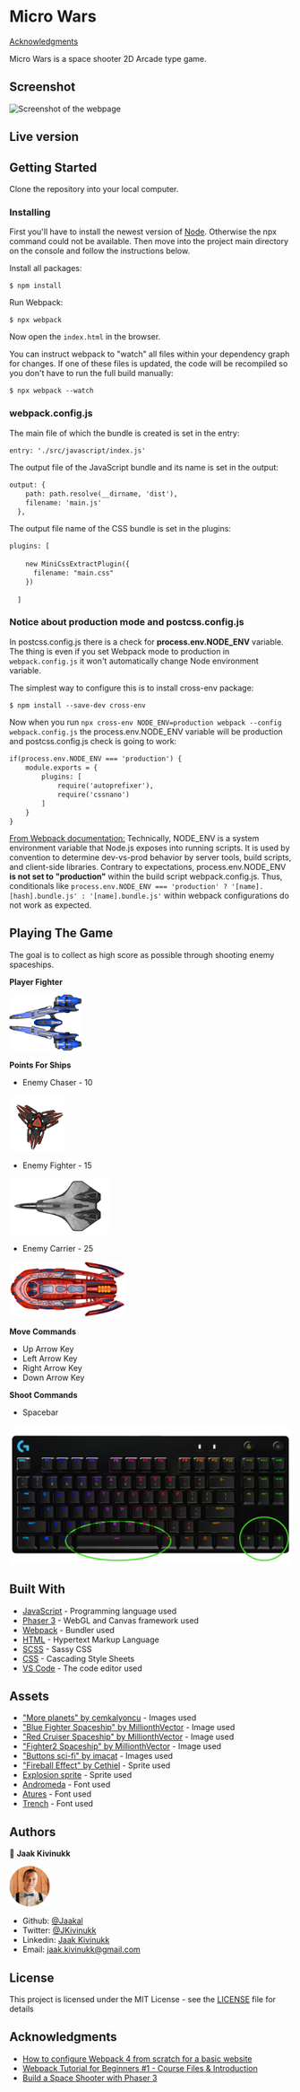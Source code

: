 # Micro Wars

[Acknowledgments](#acknowledgments)

Micro Wars is a space shooter 2D Arcade type game.

## Screenshot

![Screenshot of the webpage](https://github.com/Jaakal/micro-wars/blob/milestone1/src/images/screenshot.gif)

## Live version

## Getting Started

Clone the repository into your local computer.

### Installing

First you'll have to install the newest version of [Node](https://nodejs.org/en/download/). Otherwise the npx command could not be available. Then move into the project main directory on the console and follow the instructions below. 

Install all packages:

```
$ npm install
```

Run Webpack:

```
$ npx webpack
```

Now open the `index.html` in the browser.


You can instruct webpack to "watch" all files within your dependency graph for changes. If one of these files is updated, the code will be recompiled so you don't have to run the full build manually:

```
$ npx webpack --watch
```

### webpack.config.js

The main file of which the bundle is created is set in the entry:

```
entry: './src/javascript/index.js'
```

The output file of the JavaScript bundle and its name is set in the output:

```
output: {
    path: path.resolve(__dirname, 'dist'),
    filename: 'main.js'
  },
```

The output file name of the CSS bundle is set in the plugins:

```
plugins: [
  
    new MiniCssExtractPlugin({
      filename: "main.css"
    })
  
  ]
```

### Notice about production mode and postcss.config.js

In postcss.config.js there is a check for **process.env.NODE_ENV** variable. The thing is even if you set Webpack mode to production in `webpack.config.js` it won't automatically change Node environment variable.

The simplest way to configure this is to install cross-env package:

```
$ npm install --save-dev cross-env
```

Now when you run `npx cross-env NODE_ENV=production webpack --config webpack.config.js` the process.env.NODE_ENV variable will be production and postcss.config.js check is going to work:

```
if(process.env.NODE_ENV === 'production') {
    module.exports = {
        plugins: [
            require('autoprefixer'),
            require('cssnano')
        ]
    }
}
```

[From Webpack documentation:](https://webpack.js.org/guides/production/) Technically, NODE_ENV is a system environment variable that Node.js exposes into running scripts. It is used by convention to determine dev-vs-prod behavior by server tools, build scripts, and client-side libraries. Contrary to expectations, process.env.NODE_ENV **is not set to "production"** within the build script webpack.config.js. Thus, conditionals like `process.env.NODE_ENV === 'production' ? '[name].[hash].bundle.js' : '[name].bundle.js'` within webpack configurations do not work as expected.

## Playing The Game

The goal is to collect as high score as possible through shooting enemy spaceships. 

**Player Fighter**

![Screenshot of the player fighter](https://github.com/Jaakal/micro-wars/blob/milestone1/src/images/player-fighter-readme.png)

**Points For Ships**

* Enemy Chaser - 10

![Screenshot of the enemy chaser](https://github.com/Jaakal/micro-wars/blob/milestone1/src/images/enemy-chaser-readme.png)

* Enemy Fighter - 15

![Screenshot of the enemy fighter](https://github.com/Jaakal/micro-wars/blob/milestone1/src/images/enemy-fighter-readme.png)

* Enemy Carrier - 25

![Screenshot of the enemy carrier](https://github.com/Jaakal/micro-wars/blob/milestone1/src/images/enemy-carrier-readme.png)


**Move Commands**

* Up Arrow Key
* Left Arrow Key
* Right Arrow Key
* Down Arrow Key

**Shoot Commands**

* Spacebar

![Screenshot of the keyboard](https://github.com/Jaakal/micro-wars/blob/milestone1/src/images/keyboard.png) 

## Built With

* [JavaScript](https://www.javascript.com/) - Programming language used
* [Phaser 3](https://phaser.io/phaser3) - WebGL and Canvas framework used
* [Webpack](https://webpack.js.org/) - Bundler used
* [HTML](https://en.wikipedia.org/wiki/HTML) - Hypertext Markup Language
* [SCSS](https://sass-lang.com/) - Sassy CSS
* [CSS](https://www.w3.org/Style/CSS/Overview.en.html) - Cascading Style Sheets
* [VS Code](https://code.visualstudio.com/) - The code editor used 

## Assets

* ["More planets" by cemkalyoncu](https://opengameart.org/content/more-planets) - Images used
* ["Blue Fighter Spaceship" by MillionthVector](https://opengameart.org/content/blue-fighter-spaceship) - Image used
* ["Red Cruiser Spaceship" by MillionthVector](https://opengameart.org/content/red-cruiser-spaceship) - Image used
* ["Fighter2 Spaceship" by MillionthVector](https://opengameart.org/content/fighter2-spaceship) - Image used
* ["Buttons sci-fi" by imacat](https://opengameart.org/content/buttons-sci-fi) - Images used
* ["Fireball Effect" by Cethiel](https://opengameart.org/content/fireball-effect) - Sprite used
* [Explosion sprite](https://ya-webdesign.com/imgdownload.html) - Sprite used
* [Andromeda](https://www.fontspace.com/andromeda-font-f31762) - Font used
* [Atures](https://www.fontspace.com/atures-font-f30975) - Font used
* [Trench](https://www.fontspace.com/trench-font-f18737) - Font used


## Authors

👤 **Jaak Kivinukk**

<a href="https://github.com/Jaakal" target="_blank">

  ![Screenshot Image](src/images/jaak-profile.png) 

</a>

- Github: [@Jaakal](https://github.com/Jaakal)
- Twitter: [@JKivinukk](https://twitter.com/JKivinukk)
- Linkedin: [Jaak Kivinukk](https://www.linkedin.com/in/jaak-kivinukk)
- Email: [jaak.kivinukk@gmail.com](jaak.kivinukk@gmail.com)

## License

This project is licensed under the MIT License - see the [LICENSE](LICENSE) file for details

## Acknowledgments

* [How to configure Webpack 4 from scratch for a basic website](https://dev.to/pixelgoo/how-to-configure-webpack-from-scratch-for-a-basic-website-46a5)
* [Webpack Tutorial for Beginners #1 - Course Files & Introduction](https://www.youtube.com/watch?v=ytRnPV0kRN0)
* [Build a Space Shooter with Phaser 3](https://learn.yorkcs.com/category/tutorials/gamedev/phaser-3/build-a-space-shooter-with-phaser-3/)
